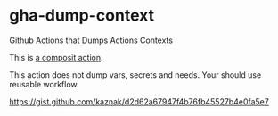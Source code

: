 # gha-dump-context
Github Actions that Dumps Actions Contexts

This is [a composit action](https://docs.github.com/en/actions/creating-actions/creating-a-composite-action).

This action does not dump vars, secrets and needs.
Your should use reusable workflow.

https://gist.github.com/kaznak/d2d62a67947f4b76fb45527b4e0fa5e7
